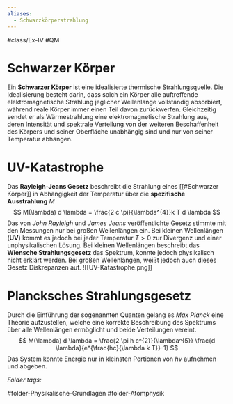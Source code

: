 ```yaml
---
aliases:
  - Schwarzkörperstrahlung
---
```


#class/Ex-IV #QM 

# Schwarzer Körper
Ein **Schwarzer Körper** ist eine idealisierte thermische Strahlungsquelle. Die Idealisierung besteht darin, dass solch ein Körper alle auftreffende elektromagnetische Strahlung jeglicher Wellenlänge vollständig absorbiert, während reale Körper immer einen Teil davon zurückwerfen. Gleichzeitig sendet er als Wärmestrahlung eine elektromagnetische Strahlung aus, deren Intensität und spektrale Verteilung von der weiteren Beschaffenheit des Körpers und seiner Oberfläche unabhängig sind und nur von seiner Temperatur abhängen. 


# UV-Katastrophe
Das **Rayleigh-Jeans Gesetz** beschreibt die Strahlung eines [[#Schwarzer Körper]] in Abhängigkeit der Temperatur über die **spezifische Ausstrahlung** $M$
$$
M(\lambda) d \lambda = \frac{2 c \pi}{\lambda^{4}}k T d \lambda
$$
Das von *John Rayleigh* und *James Jeans* veröffentlichte Gesetz stimmte mit den Messungen nur bei großen Wellenlängen ein. Bei kleinen Wellenlängen (**UV**) kommt es jedoch bei jeder Temperatur $T > 0$ zur Divergenz und einer unphysikalischen Lösung.
Bei kleinen Wellenlängen beschreibt das **Wiensche Strahlungsgesetz** das Spektrum, konnte jedoch physikalisch nicht erklärt werden. Bei großen Wellenlängen, weißt jedoch auch dieses Gesetz Diskrepanzen auf.
![[UV-Katastrophe.png]]
# Plancksches Strahlungsgesetz
Durch die Einführung der sogenannten Quanten gelang es *Max Planck* eine Theorie aufzustellen, welche eine korrekte Beschreibung des Spektrums über alle Wellenlängen ermöglicht und beide Verteilungen vereint.
$$
M(\lambda) d \lambda = \frac{2 \pi h c^{2}}{\lambda^{5}} \frac{d \lambda}{e^{\frac{hc}{\lambda k T}}-1}
$$
Das System konnte Energie nur in kleinsten Portionen von $h \nu$ aufnehmen und abgeben.

 *Folder tags:*

#folder-Physikalische-Grundlagen #folder-Atomphysik